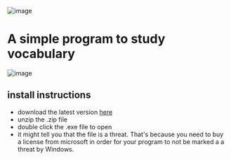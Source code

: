 ![image](https://github.com/user-attachments/assets/b42c374d-2e5a-42d7-abef-90973de00903)

# A simple program to study vocabulary

![image](https://github.com/user-attachments/assets/9445e027-ebf4-42f1-87f0-8c85881484c6)


## install instructions
- download the latest version [here](https://github.com/Extner32/mindLab/releases/latest)
- unzip the .zip file
- double click the .exe file to open
- it might tell you that the file is a threat. That's because you need to buy a license from microsoft in order for your program to not be marked a a threat by Windows.
